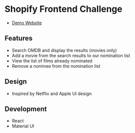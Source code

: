 # Shopify Frontend Challenge
- [Demo Website](https://luis-shopify-frontend.netlify.app/)

## Features
- Search OMDB and display the results (movies only)
- Add a movie from the search results to our nomination list
- View the list of films already nominated
- Remove a nominee from the nomination list

## Design
- Inspired by Netflix and Apple UI design 

## Development
- React
- Material UI
